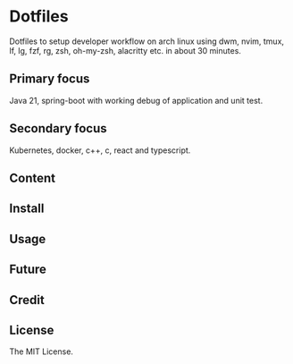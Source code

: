 # Dotfiles
Dotfiles to setup developer workflow on arch linux using dwm, nvim, tmux, lf, lg, fzf, rg, zsh, oh-my-zsh, alacritty etc. in about 30 minutes.

## Primary focus
Java 21, spring-boot with working debug of application and unit test.
## Secondary focus
Kubernetes, docker, c++, c, react and typescript.
## Content
## Install
## Usage
## Future

## Credit
## License
The MIT License.
